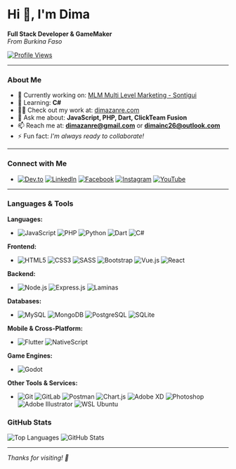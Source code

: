 # Hi 👋, I'm Dima

**Full Stack Developer & GameMaker**<br>
*From Burkina Faso*

[![Profile Views](https://komarev.com/ghpvc/?username=dimainc26&label=Profile%20views&color=0e75b6&style=flat)](#)

---

### About Me

- 🔭 Currently working on: [MLM Multi Level Marketing - Sontigui](https://github.com/dimainc26/sontigui_MLM)
- 🌱 Learning: **C#**
- 👨‍💻 Check out my work at: [dimazanre.com](https://dimazanre.com)
- 💬 Ask me about: **JavaScript, PHP, Dart, ClickTeam Fusion**
- 📫 Reach me at: **dimazanre@gmail.com** or **dimainc26@outlook.com**
- ⚡ Fun fact: *I'm always ready to collaborate!*

---

### Connect with Me

- [![Dev.to](https://img.shields.io/badge/Dev.to-000000?style=for-the-badge&logo=dev.to&logoColor=white)](https://dev.to/dimainc26)
[![LinkedIn](https://img.shields.io/badge/LinkedIn-0077B5?style=for-the-badge&logo=linkedin&logoColor=white)](https://www.linkedin.com/in/mahamadi-zanre-a97a16275/)
[![Facebook](https://img.shields.io/badge/Facebook-1877f2?style=for-the-badge&logo=facebook&logoColor=white)](https://fb.com/profile.php?id=100093085862848)
[![Instagram](https://img.shields.io/badge/Instagram-E1306C?style=for-the-badge&logo=instagram&logoColor=white)](https://instagram.com/dima.zanre)
[![YouTube](https://img.shields.io/badge/YouTube-c4302b?style=for-the-badge&logo=youtube&logoColor=white)](https://www.youtube.com/@dimainc)

---

### Languages & Tools

**Languages:**
- ![JavaScript](https://img.shields.io/badge/JavaScript-F0DB4F?style=for-the-badge&logo=javascript&logoColor=323330)
![PHP](https://img.shields.io/badge/PHP-777BB4?style=for-the-badge&logo=php&logoColor=white)
![Python](https://img.shields.io/badge/Python-3670A0?style=for-the-badge&logo=python&logoColor=ffdd54)
![Dart](https://img.shields.io/badge/Dart-00B4AB?style=for-the-badge&logo=dart&logoColor=white)
![C#](https://img.shields.io/badge/C%23-5C2D91?style=for-the-badge&logo=csharp&logoColor=white)

**Frontend:**
- ![HTML5](https://img.shields.io/badge/HTML5-ED7D31?style=for-the-badge&logo=html5&logoColor=white)
![CSS3](https://img.shields.io/badge/CSS3-264DE4?style=for-the-badge&logo=css3&logoColor=white)
![SASS](https://img.shields.io/badge/Sass-CC6699?style=for-the-badge&logo=sass&logoColor=white)
![Bootstrap](https://img.shields.io/badge/Bootstrap-7952B3?style=for-the-badge&logo=bootstrap&logoColor=white)
![Vue.js](https://img.shields.io/badge/Vue.js-42B883?style=for-the-badge&logo=vue.js&logoColor=white)
![React](https://img.shields.io/badge/React-20232A?style=for-the-badge&logo=react&logoColor=61DAFB)

**Backend:**
- ![Node.js](https://img.shields.io/badge/Node.js-339933?style=for-the-badge&logo=nodedotjs&logoColor=white)
![Express.js](https://img.shields.io/badge/Express.js-000000?style=for-the-badge&logo=express&logoColor=white)
![Laminas](https://img.shields.io/badge/Laminas-008FC7?style=for-the-badge&logo=zend&logoColor=white)

**Databases:**
- ![MySQL](https://img.shields.io/badge/MySQL-00758F?style=for-the-badge&logo=mysql&logoColor=white)
![MongoDB](https://img.shields.io/badge/MongoDB-4DB33D?style=for-the-badge&logo=mongodb&logoColor=white)
![PostgreSQL](https://img.shields.io/badge/PostgreSQL-336791?style=for-the-badge&logo=postgresql&logoColor=white)
![SQLite](https://img.shields.io/badge/SQLite-003B57?style=for-the-badge&logo=sqlite&logoColor=white)

**Mobile & Cross-Platform:**
- ![Flutter](https://img.shields.io/badge/Flutter-02569B?style=for-the-badge&logo=flutter&logoColor=white)
![NativeScript](https://img.shields.io/badge/NativeScript-3655FF?style=for-the-badge&logo=nativescript&logoColor=white)

**Game Engines:**
- ![Godot](https://img.shields.io/badge/Godot-478CBF?style=for-the-badge&logo=godot-engine&logoColor=white)

**Other Tools & Services:**
- ![Git](https://img.shields.io/badge/Git-F05033?style=for-the-badge&logo=git&logoColor=white)
![GitLab](https://img.shields.io/badge/GitLab-FC6D26?style=for-the-badge&logo=gitlab&logoColor=white)
![Postman](https://img.shields.io/badge/Postman-FF6C37?style=for-the-badge&logo=postman&logoColor=white)
![Chart.js](https://img.shields.io/badge/Chart.js-FF6384?style=for-the-badge&logo=chartdotjs&logoColor=white)
![Adobe XD](https://img.shields.io/badge/Adobe%20XD-470137?style=for-the-badge&logo=adobexd&logoColor=FF61F6)
![Photoshop](https://img.shields.io/badge/Photoshop-001E36?style=for-the-badge&logo=adobephotoshop&logoColor=31A8FF)
![Adobe Illustrator](https://img.shields.io/badge/Adobe%20Illustrator-FF9A00?style=for-the-badge&logo=adobeillustrator&logoColor=white)
![WSL Ubuntu](https://img.shields.io/badge/WSL-Ubuntu-E95420?style=for-the-badge&logo=ubuntu&logoColor=white)


### GitHub Stats

<p align="left">
  <img src="https://github-readme-stats.vercel.app/api/top-langs?username=dimainc26&show_icons=true&locale=en&layout=compact" alt="Top Languages" />
  <img src="https://github-readme-stats.vercel.app/api?username=dimainc26&show_icons=true&locale=en" alt="GitHub Stats" />
</p>

---

*Thanks for visiting! 🙌*
